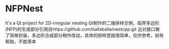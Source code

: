 # NFPNest
It's a Qt project for 2D-irregular nesting
Qt制作的二维排样示例，临界多边形(NFP)的生成部分引用自https://github.com/kallaballa/nestcpp.git
近对接口做了简单封装，多边形合成部分稍作改动，具体的排样思路很简单，仅供参考，如有帮助，不胜荣幸

